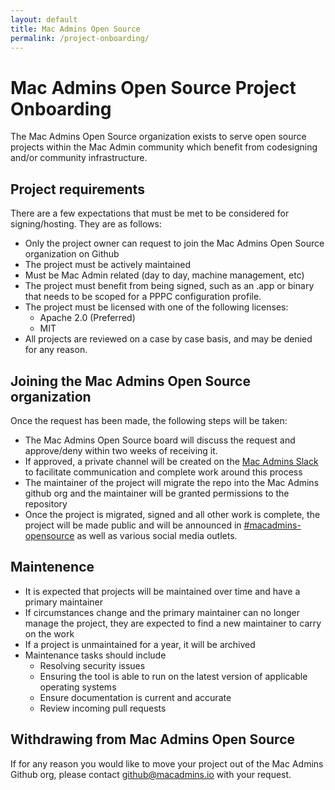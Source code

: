 ```yaml
---
layout: default
title: Mac Admins Open Source
permalink: /project-onboarding/
---
```


# Mac Admins Open Source Project Onboarding

The Mac Admins Open Source organization exists to serve open source projects within the Mac Admin community which benefit from codesigning and/or community infrastructure.

## Project requirements

There are a few expectations that must be met to be considered for signing/hosting. They are as follows:

* Only the project owner can request to join the Mac Admins Open Source organization on Github
* The project must be actively maintained
* Must be Mac Admin related (day to day, machine management, etc)
* The project must benefit from being signed, such as an .app or binary that needs to be scoped for a PPPC configuration profile.
* The project must be licensed with one of the following licenses:
  * Apache 2.0 (Preferred)
  * MIT
* All projects are reviewed on a case by case basis, and may be denied for any reason.

## Joining the Mac Admins Open Source organization

Once the request has been made, the following steps will be taken:

* The Mac Admins Open Source board will discuss the request and approve/deny within two weeks of receiving it.
* If approved, a private channel will be created on the [Mac Admins Slack](https://macadmins.org) to facilitate communication and complete work around this process
* The maintainer of the project will migrate the repo into the Mac Admins github org and the maintainer will be granted permissions to the repository
* Once the project is migrated, signed and all other work is complete, the project will be made public and will be announced in [#macadmins-opensource](https://macadmins.slack.com/archives/C0224B1QUSK) as well as various social media outlets.

## Maintenence

* It is expected that projects will be maintained over time and have a primary maintainer
* If circumstances change and the primary maintainer can no longer manage the project, they are expected to find a new maintainer to carry on the work
* If a project is unmaintained for a year, it will be archived
* Maintenance tasks should include
  * Resolving security issues
  * Ensuring the tool is able to run on the latest version of applicable operating systems
  * Ensure documentation is current and accurate
  * Review incoming pull requests

## Withdrawing from Mac Admins Open Source

If for any reason you would like to move your project out of the Mac Admins Github org, please contact <github@macadmins.io> with your request.
